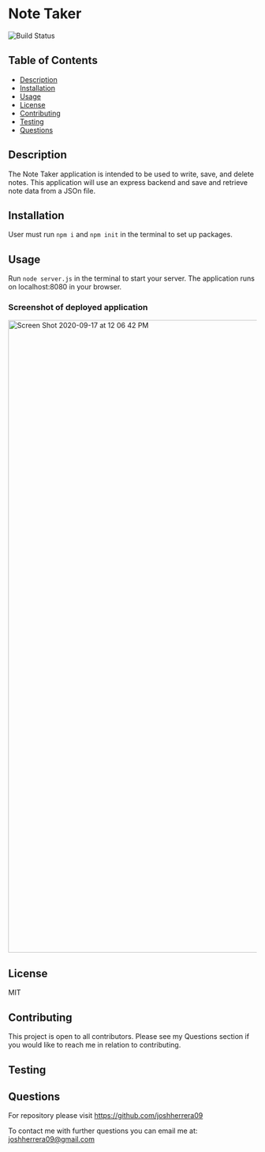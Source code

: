 # Note Taker
![Build Status](https://img.shields.io/badge/MIT-license-red)
## Table of Contents
- [Description](#description)
- [Installation](#installation)
- [Usage](#usage)
- [License](#license)
- [Contributing](#contributing)
- [Testing](#testing)
- [Questions](#questions)
## Description
The Note Taker application is intended to be used to write, save, and delete notes.  This application will use an express backend and save and retrieve note data from a JSOn file.
## Installation
User must run `npm i` and `npm init` in the terminal to set up packages.
## Usage
Run `node server.js` in the terminal to start your server.  The application runs on localhost:8080 in your browser.

### Screenshot of deployed application

<img width="1280" alt="Screen Shot 2020-09-17 at 12 06 42 PM" src="https://user-images.githubusercontent.com/61304861/93516100-68a08580-f8de-11ea-8c8f-2f3308aa6c42.png">

## License
MIT
## Contributing
This project is open to all contributors. Please see my Questions section if you would like to reach me in relation to contributing.
## Testing

## Questions
For repository please visit https://github.com/joshherrera09

To contact me with further questions you can email me at: joshherrera09@gmail.com
